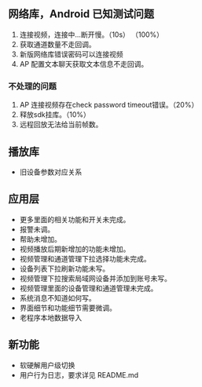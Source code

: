 ## 网络库，Android 已知测试问题

1. 连接视频，连接中...断开慢。（10s）  （100%）
3. 获取通道数量不走回调。
4. 新版网络库错误密码可以连接视频
5. AP 配置文本聊天获取文本信息不走回调。

### 不处理的问题

1. AP 连接视频存在check password timeout错误。（20%）
2. 释放sdk挂库。（10%）
3. 远程回放无法给当前帧数。

## 播放库

+ 旧设备参数对应关系

## 应用层

+ 更多里面的相关功能和开关未完成。
+ 报警未调。
+ 帮助未增加。
+ 视频播放后期新增加的功能未增加。
+ 视频管理和通道管理下拉选择功能未完成。
+ 设备列表下拉刷新功能未写。
+ 视频管理下拉搜索局域网设备并添加到账号未写。
+ 视频管理里面的设备管理和通道管理未完成。
+ 系统消息不知道如何写。
+ 界面细节和功能细节需要微调。
+ 老程序本地数据导入

## 新功能

+ 软硬解用户级切换
+ 用户行为日志，要求详见 README.md

